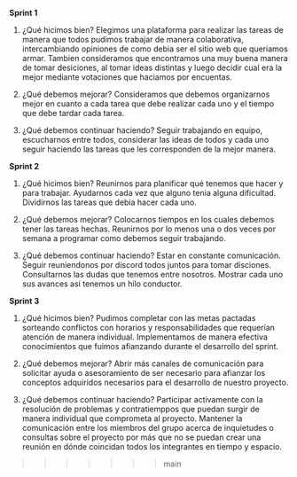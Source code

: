 **Sprint 1**

1. ¿Qué hicimos bien?
Elegimos una plataforma para realizar las tareas de manera que todos pudimos trabajar de manera colaborativa, intercambiando opiniones de como debia ser el sitio web que queriamos armar.
Tambien consideramos que encontramos una muy buena manera de tomar desiciones, al tomar ideas distintas y luego decidir cual era la mejor mediante votaciones que haciamos por encuentas.

2. ¿Qué debemos mejorar?
Consideramos que debemos organizarnos mejor en cuanto a cada tarea que debe realizar cada uno y el tiempo que debe tardar cada tarea. 

3. ¿Qué debemos continuar haciendo?
Seguir trabajando en equipo, escucharnos entre todos, considerar las ideas de todos y cada uno seguir haciendo las tareas que les corresponden de la mejor manera.

**Sprint 2**

1. ¿Qué hicimos bien?
Reunirnos para planificar qué tenemos que hacer y para trabajar.
Ayudarnos cada vez que alguno tenia alguna dificultad.
Dividirnos las tareas que debia hacer cada uno.

2. ¿Qué debemos mejorar?
Colocarnos tiempos en los cuales debemos tener las tareas hechas.
Reunirnos por lo menos una o dos veces por semana a programar como debemos seguir trabajando.

3. ¿Qué debemos continuar haciendo?
Estar en constante comunicación.
Seguir reuniendonos por discord todos juntos para tomar disciones.
Consultarnos las dudas que tenemos entre nosotros.
Mostrar cada uno sus avances asi tenemos un hilo conductor.

**Sprint 3**

1. ¿Qué hicimos bien?
Pudimos completar con las metas pactadas sorteando conflictos con horarios y responsabilidades que requerían atención de manera individual.
Implementamos de manera efectiva conocimientos que fuimos afianzando durante el desarrollo del sprint.

2. ¿Qué debemos mejorar?
Abrir más canales de comunicación para solicitar ayuda o asesoramiento de ser necesario para afianzar los conceptos adquiridos necesarios para el desarrollo de nuestro proyecto.
   
3. ¿Qué debemos continuar haciendo?
Participar activamente con la resolución de problemas y contratiemppos que puedan surgir de manera individual que comprometa al proyecto.
Mantener la comunicación entre los miembros del grupo acerca de inquietudes o consultas sobre el proyecto por más que no se puedan crear una reunión en dónde coincidan todos los integrantes en tiempo y espacio.

>>>>>>> main
